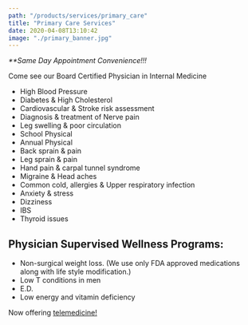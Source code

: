 ```yaml
---
path: "/products/services/primary_care"
title: "Primary Care Services"
date: 2020-04-08T13:10:42
image: "./primary_banner.jpg"
---
```


_\*\*Same Day Appointment Convenience!!!_

Come see our Board Certified Physician in Internal Medicine

- High Blood Pressure
- Diabetes & High Cholesterol
- Cardiovascular & Stroke risk assessment
- Diagnosis & treatment of Nerve pain
- Leg swelling & poor circulation
- School Physical
- Annual Physical
- Back sprain & pain
- Leg sprain & pain
- Hand pain & carpal tunnel syndrome
- Migraine & Head aches
- Common cold, allergies & Upper respiratory infection
- Anxiety & stress
- Dizziness
- IBS
- Thyroid issues

## Physician Supervised Wellness Programs:

- Non-surgical weight loss. (We use only FDA approved medications along with life style modification.)
- Low T conditions in men
- E.D.
- Low energy and vitamin deficiency

Now offering <a href="/products/telemedicine">telemedicine!</a>
